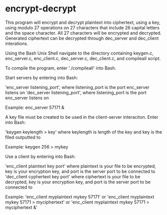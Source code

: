 # encrypt-decrypt

This program will encrypt and decrypt plaintext into ciphertext, using a key, using modulo 27 operations on 
27 characters that include 26 capital letters and the space character. All 27 characters will be encrypted and decrypted.
Generated ciphertext can be decrypted through dec_server and dec_client interations. 

Using the Bash Unix Shell navigate to the directory containing keygen.c, enc_server.c, enc_client.c, dec_server.c, dec_client.c, and compileall script.

To compile the program, enter './compileall' into Bash.

Start servers by entering into Bash:

'enc_server listening_port', where listening_port is the port enc_server listens on
'dec_server listening_port', where listening_port is the port enc_server listens on

Example: enc_server 57171 &


A key file must be created to be used in the client-server interaciton.
Enter into Bash:

'keygen keylength > key' where keylength is length of the key and key is the filed outputted to

Example: keygen 256 > mykey


Use a client by entering into Bash:

'enc_client plaintext key port' where plaintext is your file to be encrypted, key is your encryption key, and port is the server port to be connected to
'dec_client cyphertext key port' where ciphertext is your file to be decrypted, key is your encryption key, and port is the server port to be connected to

Example:
'enc_client myplaintext mykey 57171'
or 'enc_client myplaintext mykey 57171 > myciphertext'
or 'enc_client myplaintext mykey 57171 > myciphertext &'
